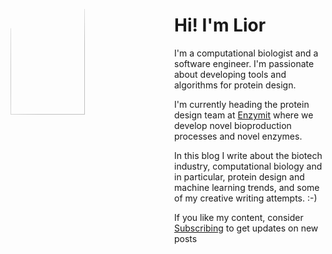 <div style="display: flex;">
<div style="flex: 1; padding-right: 10px;">
	<img src="images/me_no_bg_big_small.png" style="width: 70%; object-fit:cover; clip-path: circle(50%); -webkit-mask-image: radial-gradient(circle, rgba(0,0,0,1) 40%, rgba(0,0,0,0) 100%); mask-image: radial-gradient(circle, rgba(0,0,0,1) 40%, rgba(0,0,0,0) 100%);"/>
</div>
<div style="flex: 1; padding-left: 10px;">
	<h1> Hi! I'm Lior </h1>
	<p> I'm a computational biologist and a software engineer. I'm passionate about developing tools and algorithms for protein design. </p> <p>I'm currently heading the protein design team at <a href="https://www.enzymit.com/">Enzymit</a> where we develop novel bioproduction processes and novel enzymes.</p>
	<p>In this blog I write about the biotech industry, computational biology and in particular, protein design and machine learning trends, and some of my creative writing attempts. :-)</p>
If you like my content, consider 
<a class="ml-onclick-form" href="javascript:void(0)" onclick="ml('show', '0yGCe8', true)">Subscribing</a>
to get updates on new posts

</div>
</div>


